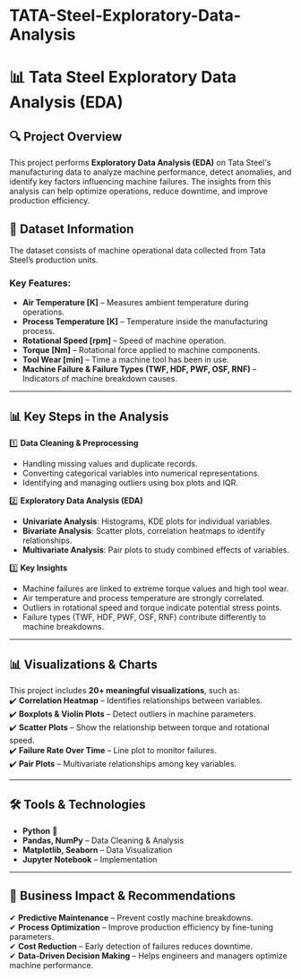 # TATA-Steel-Exploratory-Data-Analysis

# 📊 Tata Steel Exploratory Data Analysis (EDA)  

## 🔍 Project Overview  
This project performs **Exploratory Data Analysis (EDA)** on Tata Steel's manufacturing data to analyze machine performance, detect anomalies, and identify key factors influencing machine failures. The insights from this analysis can help optimize operations, reduce downtime, and improve production efficiency.  

## 📂 Dataset Information  
The dataset consists of machine operational data collected from Tata Steel’s production units.  
### **Key Features:**
- **Air Temperature [K]** – Measures ambient temperature during operations.  
- **Process Temperature [K]** – Temperature inside the manufacturing process.  
- **Rotational Speed [rpm]** – Speed of machine operation.  
- **Torque [Nm]** – Rotational force applied to machine components.  
- **Tool Wear [min]** – Time a machine tool has been in use.  
- **Machine Failure & Failure Types (TWF, HDF, PWF, OSF, RNF)** – Indicators of machine breakdown causes.  

---

## 📊 Key Steps in the Analysis  
1️⃣ **Data Cleaning & Preprocessing**  
   - Handling missing values and duplicate records.  
   - Converting categorical variables into numerical representations.  
   - Identifying and managing outliers using box plots and IQR.  

2️⃣ **Exploratory Data Analysis (EDA)**  
   - **Univariate Analysis**: Histograms, KDE plots for individual variables.  
   - **Bivariate Analysis**: Scatter plots, correlation heatmaps to identify relationships.  
   - **Multivariate Analysis**: Pair plots to study combined effects of variables.  

3️⃣ **Key Insights**  
   - Machine failures are linked to extreme torque values and high tool wear.  
   - Air temperature and process temperature are strongly correlated.  
   - Outliers in rotational speed and torque indicate potential stress points.  
   - Failure types (TWF, HDF, PWF, OSF, RNF) contribute differently to machine breakdowns.  

---

## 📊 Visualizations & Charts  
This project includes **20+ meaningful visualizations**, such as:  
✔️ **Correlation Heatmap** – Identifies relationships between variables.  
✔️ **Boxplots & Violin Plots** – Detect outliers in machine parameters.  
✔️ **Scatter Plots** – Show the relationship between torque and rotational speed.  
✔️ **Failure Rate Over Time** – Line plot to monitor failures.  
✔️ **Pair Plots** – Multivariate relationships among key variables.  

---

## 🛠️ Tools & Technologies  
- **Python** 🐍  
- **Pandas, NumPy** – Data Cleaning & Analysis  
- **Matplotlib, Seaborn** – Data Visualization  
- **Jupyter Notebook** – Implementation  

---

## 🚀 Business Impact & Recommendations  
✔ **Predictive Maintenance** – Prevent costly machine breakdowns.  
✔ **Process Optimization** – Improve production efficiency by fine-tuning parameters.  
✔ **Cost Reduction** – Early detection of failures reduces downtime.  
✔ **Data-Driven Decision Making** – Helps engineers and managers optimize machine performance.  
